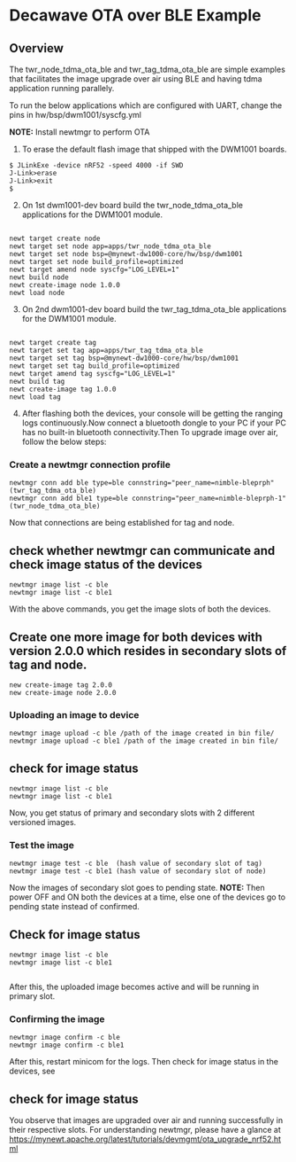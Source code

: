 <!--
#
# Licensed to the Apache Software Foundation (ASF) under one
# or more contributor license agreements.  See the NOTICE file
# distributed with this work for additional information
# regarding copyright ownership.  The ASF licenses this file
# to you under the Apache License, Version 2.0 (the
# "License"); you may not use this file except in compliance
# with the License.  You may obtain a copy of the License at
#
# http://www.apache.org/licenses/LICENSE-2.0
#
# Unless required by applicable law or agreed to in writing,
# software distributed under the License is distributed on an
# "AS IS" BASIS, WITHOUT WARRANTIES OR CONDITIONS OF ANY
#  KIND, either express or implied.  See the License for the
# specific language governing permissions and limitations
# under the License.
#
-->

# Decawave OTA over BLE Example

## Overview
The twr_node_tdma_ota_ble and twr_tag_tdma_ota_ble are simple examples that facilitates the image upgrade over air using BLE and having tdma application running parallely.

To run the below applications which are configured with UART, change the pins in hw/bsp/dwm1001/syscfg.yml

**NOTE:** Install newtmgr to perform OTA

1. To erase the default flash image that shipped with the DWM1001 boards.

```no-highlight
$ JLinkExe -device nRF52 -speed 4000 -if SWD
J-Link>erase
J-Link>exit
$ 
```

2. On 1st dwm1001-dev board build the twr_node_tdma_ota_ble applications for the DWM1001 module. 

```no-highlight

newt target create node
newt target set node app=apps/twr_node_tdma_ota_ble
newt target set node bsp=@mynewt-dw1000-core/hw/bsp/dwm1001
newt target set node build_profile=optimized
newt target amend node syscfg="LOG_LEVEL=1"
newt build node
newt create-image node 1.0.0
newt load node

```

3. On 2nd dwm1001-dev board build the twr_tag_tdma_ota_ble applications for the DWM1001 module. 

```no-highlight

newt target create tag
newt target set tag app=apps/twr_tag_tdma_ota_ble
newt target set tag bsp=@mynewt-dw1000-core/hw/bsp/dwm1001
newt target set tag build_profile=optimized
newt target amend tag syscfg="LOG_LEVEL=1"
newt build tag
newt create-image tag 1.0.0
newt load tag

```

4. After flashing both the devices, your console will be getting the ranging logs continuously.Now connect a bluetooth dongle to your PC if your PC has no built-in bluetooth connectivity.Then To upgrade image over air, follow the below steps:

### Create a newtmgr connection profile
```
newtmgr conn add ble type=ble connstring="peer_name=nimble-bleprph"   (twr_tag_tdma_ota_ble)
newtmgr conn add ble1 type=ble connstring="peer_name=nimble-bleprph-1" (twr_node_tdma_ota_ble)

```
Now that connections are being established for tag and node.

## check whether newtmgr can communicate and check image status of the devices
```
newtmgr image list -c ble
newtmgr image list -c ble1

```
With the above commands, you get the image slots of both the devices.

## Create one more image for both devices with version 2.0.0 which resides in secondary slots of tag and node.
```
new create-image tag 2.0.0
new create-image node 2.0.0

```
### Uploading an image to device
```
newtmgr image upload -c ble /path of the image created in bin file/
newtmgr image upload -c ble1 /path of the image created in bin file/

```
## check for image status 
```
newtmgr image list -c ble
newtmgr image list -c ble1

```
Now, you get status of primary and secondary slots with 2 different versioned images.

### Test the image
```
newtmgr image test -c ble  (hash value of secondary slot of tag)
newtmgr image test -c ble1 (hash value of secondary slot of node)

```
Now the images of secondary slot goes to pending state.
**NOTE:** Then power OFF and ON both the devices at a time, else one of the devices go to pending state instead of confirmed.

## Check for image status
```
newtmgr image list -c ble
newtmgr image list -c ble1
 
```
After this, the uploaded image becomes active and will be running in primary slot.

### Confirming the image
```
newtmgr image confirm -c ble
newtmgr image confirm -c ble1

```
After this, restart minicom for the logs.
Then check for image status in the devices, see

## check for image status

You observe that images are upgraded over air and running successfully in their respective slots.
For understanding newtmgr, please have a glance at https://mynewt.apache.org/latest/tutorials/devmgmt/ota_upgrade_nrf52.html





